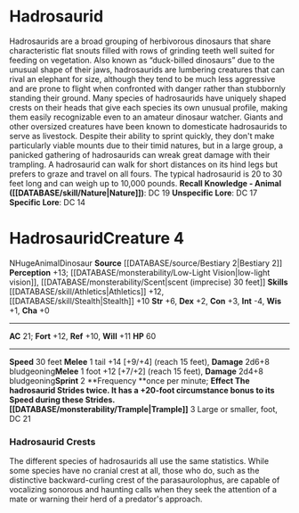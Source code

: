 ﻿---
ac: '21'
alignment: N
all_resistance: null
burrow_speed: null
charisma: '+0'
climb_speed: null
constitution: '+3'
creature_ability:
- Sprint
- Trample
creature_family: '[[DATABASE/monsterfamily/Dinosaur|Dinosaur]]'
dexterity: '+2'
element: null
fly_speed: null
fortitude: '+12'
hardness: null
hp: '60'
id: '615'
immunity: null
intelligence: '-4'
land_speed: '30'
language: null
level: '4'
max_speed: '30'
name: Hadrosaurid
perception: '+13'
rarity: Common
reflex: '+10'
resistance: null
rus_type_level: null
school: null
sense:
- '[[DATABASE/monsterability/Low-Light Vision|low-light vision]]'
- '[[DATABASE/monsterability/Scent|scent (imprecise) 30 feet]]'
size: Huge
skill:
- '[[DATABASE/skill/Athletics|Athletics]] +12'
- '[[DATABASE/skill/Stealth|Stealth]] +10'
source: '[[DATABASE/source/Bestiary 2|Bestiary 2]]'
speed:
- 30 feet
spell: null
strength: '+6'
strength_req: '6'
strongest_save:
- Fortitude
swim_speed: null
trait:
- '[[DATABASE/trait/Animal|Animal]]'
- '[[DATABASE/trait/Dinosaur|Dinosaur]]'
type: Creature
vision: Low-light vision
weakest_save:
- Reflex
weakness: null
will: '+11'
wisdom: '+1'

---
# Hadrosaurid

Hadrosaurids are a broad grouping of herbivorous dinosaurs that share characteristic flat snouts filled with rows of grinding teeth well suited for feeding on vegetation. Also known as “duck-billed dinosaurs” due to the unusual shape of their jaws, hadrosaurids are lumbering creatures that can rival an elephant for size, although they tend to be much less aggressive and are prone to flight when confronted with danger rather than stubbornly standing their ground. Many species of hadrosaurids have uniquely shaped crests on their heads that give each species its own unusual profile, making them easily recognizable even to an amateur dinosaur watcher.
Giants and other oversized creatures have been known to domesticate hadrosaurids to serve as livestock. Despite their ability to sprint quickly, they don't make particularly viable mounts due to their timid natures, but in a large group, a panicked gathering of hadrosaurids can wreak great damage with their trampling.
A hadrosaurid can walk for short distances on its hind legs but prefers to graze and travel on all fours. The typical hadrosaurid is 20 to 30 feet long and can weigh up to 10,000 pounds.
**Recall Knowledge - Animal ([[DATABASE/skill/Nature|Nature]])**: DC 19
**Unspecific Lore**: DC 17
**Specific Lore**: DC 14

# Hadrosaurid<span class="item-type">Creature 4</span>

<span class="trait-alignment item-trait">N</span><span class="trait-size item-trait">Huge</span><span class="item-trait">Animal</span><span class="item-trait">Dinosaur</span>
**Source** [[DATABASE/source/Bestiary 2|Bestiary 2]] 
**Perception** +13; [[DATABASE/monsterability/Low-Light Vision|low-light vision]], [[DATABASE/monsterability/Scent|scent (imprecise) 30 feet]]
**Skills** [[DATABASE/skill/Athletics|Athletics]] +12, [[DATABASE/skill/Stealth|Stealth]] +10
**Str** +6, **Dex** +2, **Con** +3, **Int** -4, **Wis** +1, **Cha** +0

---
**AC** 21; **Fort** +12, **Ref** +10, **Will** +11
**HP** 60

---
**Speed** 30 feet
<span class="in-box-ability">**Melee** <span class="action-icon">1</span> tail +14 [+9/+4] (reach 15 feet), **Damage** 2d6+8 bludgeoning</span><span class="in-box-ability">**Melee** <span class="action-icon">1</span> foot +12 [+7/+2] (reach 15 feet), **Damage** 2d4+8 bludgeoning</span><span class="in-box-ability">**Sprint** <span class="action-icon">2</span> **Frequency **once per minute; **Effect **The hadrosaurid Strides twice. It has a +20-foot circumstance bonus to its Speed during these Strides.</span><span class="in-box-ability">**[[DATABASE/monsterability/Trample|Trample]]** <span class="action-icon">3</span> Large or smaller, foot, DC 21</span>

###  Hadrosaurid Crests

The different species of hadrosaurids all use the same statistics. While some species have no cranial crest at all, those who do, such as the distinctive backward-curling crest of the parasaurolophus, are capable of vocalizing sonorous and haunting calls when they seek the attention of a mate or warning their herd of a predator's approach.